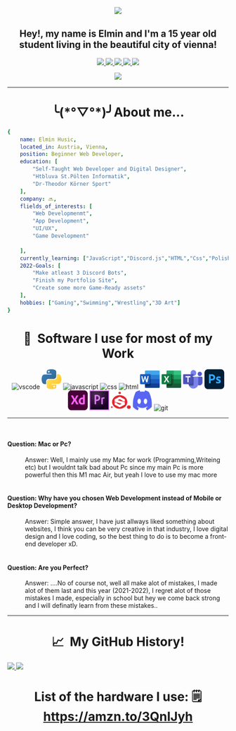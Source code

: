 <p align="center">
  <img src="https://capsule-render.vercel.app/api?text=Hello Everyone!👽&animation=fadeIn&type=waving&color=gradient&height=150"/>
</p>


<h2 align="center">Hey!, my name is Elmin and I'm a 15 year old student living in the beautiful city of vienna! </h2>



<p align="center">
<a href="https://husicelmin.github.io/" target="_blank">
  <img height="50" src="https://user-images.githubusercontent.com/46517096/166972883-f5f1d88c-0246-4374-88ac-ded0f2cf0699.png"/>
</a>
<a href="https://www.linkedin.com/in/husicelmin/" target="_blank">
  <img height="50" src="https://user-images.githubusercontent.com/46517096/166973395-19676cd8-f8ec-4abf-83ff-da8243505b82.png"/>
</a>
<a href="https://dev.to/husicelmin" target="_blank" >
  <img height="50" src="https://user-images.githubusercontent.com/46517096/166974096-7aeecad4-483e-4c85-983f-f4b37b3f794e.png"/>
</a>
<a href="https://twitter.com/Elmin_H772" target="_blank">
  <img height="50" src="https://user-images.githubusercontent.com/46517096/166974271-91dfa250-d70b-4cb9-8707-f1bda1b708c3.png"/>
</a>
<a href="https://www.instagram.com/elmin_h7/" target="_blank">
  <img height="50" src="https://user-images.githubusercontent.com/46517096/166974368-9798f39f-1f46-499c-b14e-81f0a3f83a06.png"/>
</a>
</p>



<p align="center">
  <img src= "https://giffiles.alphacoders.com/190/190634.gif">
</p>

---
 <h1 align="center"> ╰(*°▽°*)╯About me... </h1>

```yaml
{
    name: Elmin Husic,
    located_in: Austria, Vienna,
    position: Beginner Web Developer,
    education: [
        "Self-Taught Web Developer and Digital Designer",
        "Htbluva St.Pölten Informatik",
        "Dr-Theodor Körner Sport"
    ],
    company: 🔜,
    flields_of_interests: [
        "Web Developmenmt",
        "App Development",
        "UI/UX",
        "Game Development"

    ],
    currently_learning: ["JavaScript","Discord.js","HTML","Css","Polishing Python"],
    2022-Goals: [
        "Make atleast 3 Discord Bots",
        "Finish my Portfolio Site",
        "Create some more Game-Ready assets"
    ],
    hobbies: ["Gaming","Swimming","Wrestling","3D Art"]
}
```

<h1 align="center"> 🚀 &nbsp;Software I use for most of my Work</h1>
<p align="center">
<img src="https://cdn.jsdelivr.net/gh/devicons/devicon/icons/vscode/vscode-original.svg" alt="vscode" width="45" height="45"/>
<img src="./images/tocons/python-5.svg" alt="python" width="45" height="45" />
<img src="https://cdn.jsdelivr.net/gh/devicons/devicon/icons/javascript/javascript-original.svg" alt="javascript" width="45" height="45" />
<img src="https://cdn.jsdelivr.net/gh/devicons/devicon/icons/css3/css3-original.svg" alt="css" width="45" height="45" />
<img src="https://cdn.jsdelivr.net/gh/devicons/devicon/icons/html5/html5-original.svg" alt="html" width="45" height="45"/>
<img src="./images/tocons/word-1.svg" alt="Word" width="45" height="45" />
<img src="./images/tocons/excel-4.svg" alt="Excel" width="45" height="45" />
<img src="./images/tocons/microsoft-teams-1.svg" alt="Teams" width="45" height="45" />
<img src="./images/tocons/adobe-photoshop-2.svg" alt="PSD" width="45" height="45" />
<img src="./images/tocons/adobe-xd-2.svg" alt="AXD" width="45" height="45" />
<img src="./images/tocons/premiere-cc.svg" alt="Premiere" width="45" height="45"/>
<img src="./images/tocons/substance-painter.svg" alt="SPP" width="45" height="45"/>
<img src="./images/tocons/discord-6.svg" alt="Discord" width="45" height="45"/>      
<img src="https://cdn.jsdelivr.net/gh/devicons/devicon/icons/git/git-original.svg" alt="git" width="45" height="45"/>

---

<br>

#### <dt>**Question: Mac or Pc?**</dt>

<dd>Answer: Well, I mainly use my Mac for work (Programming,Writeing etc) but I wouldnt talk bad about Pc since my main Pc is more powerful then this M1 mac Air, but yeah I love to use my mac more</dd>

<br>

#### <dt> **Question: Why have you chosen Web Development instead of Mobile or Desktop Development?**</dt>

<dd>Answer: Simple answer, I have just allways liked something about websites, I think you can be very creative in that industry, I love digital design and I love coding, so the best thing to do is to become a front-end developer xD.</dd>

<br>

#### <dt> **Question: Are you Perfect?** </dt>

<dd>Answer: ....No of course not, well all make alot of mistakes, I made alot of them last and this year (2021-2022), I regret alot of those mistakes I made, especially in school but hey we come back strong and I will definatly learn from these mistakes..
</dd>

---

<h1 align="center"> 📈 &nbsp;My GitHub History!</h1>
<a href="https://github.com/HusicElmin">
  <img height="170em" src="https://github-readme-stats.vercel.app/api?username=HusicElmin&theme=noctis_minimus&show_icons=true" />
  <img height="170em" src="https://github-readme-stats.vercel.app/api/top-langs/?username=HusicElmin&theme=noctis_minimus&layout=compact" />
</a>




# <h1 align="center">List of the hardware I use: 🗒 https://amzn.to/3QnIJyh </h1> 


